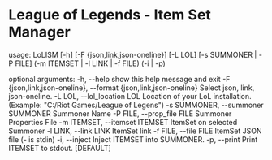 League of Legends - Item Set Manager
====================================

usage: LoLISM [-h] [-F {json,link,json-oneline}] [-L LOL]
              [-s SUMMONER | -P FILE] (-m ITEMSET | -l LINK | -f FILE)
              (-i | -p)

optional arguments:
  -h, --help            show this help message and exit
  -F {json,link,json-oneline}, --format {json,link,json-oneline}
                        Select json, link, json-oneline.
  -L LOL, --lol_location LOL
                        Location of your LoL installation. (Example: "C:/Riot
                        Games/League of Legens")
  -s SUMMONER, --summoner SUMMONER
                        Summoner Name
  -P FILE, --prop_file FILE
                        Summoner Properties File
  -m ITEMSET, --itemset ITEMSET
                        ItemSet on selected Summoner
  -l LINK, --link LINK  ItemSet link
  -f FILE, --file FILE  ItemSet JSON file (- is stdin)
  -i, --inject          Inject ITEMSET into SUMMONER.
  -p, --print           Print ITEMSET to stdout. [DEFAULT]
